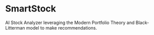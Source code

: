 # SmartStock
AI Stock Analyzer leveraging the Modern Portfolio Theory and Black-Litterman model to make recommendations.

